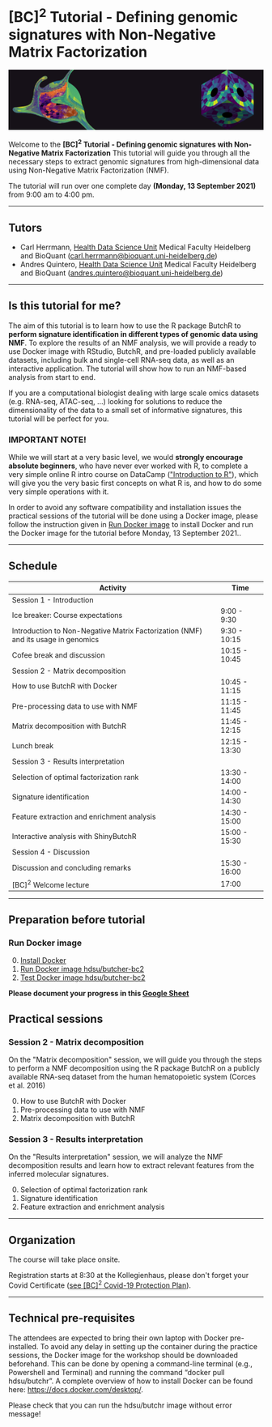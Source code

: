 # [BC]<sup>2</sup> Tutorial - Defining genomic signatures with Non-Negative Matrix Factorization

![](./The_end.png)

Welcome to the **[BC]<sup>2</sup> Tutorial - Defining genomic signatures with Non-Negative Matrix Factorization** This tutorial will guide you through all the necessary steps to extract genomic signatures from high-dimensional data using Non-Negative Matrix Factorization (NMF). 

The tutorial will run over one complete day **(Monday, 13 September 2021)** from 9:00 am to 4:00 pm.

******
## Tutors

* Carl Herrmann, [Health Data Science Unit](https://www.hdsu.org/) Medical Faculty Heidelberg and BioQuant (carl.herrmann@bioquant.uni-heidelberg.de)
* Andres Quintero, [Health Data Science Unit](https://www.hdsu.org/) Medical Faculty Heidelberg and BioQuant (andres.quintero@bioquant.uni-heidelberg.de)


********

## Is this tutorial for me?

The aim of this tutorial is to learn how to use the R package ButchR to **perform signature identification in different types of genomic data using NMF**. To explore the results of an NMF analysis, we will provide a ready to use Docker image with RStudio, ButchR, and pre-loaded publicly available datasets, including bulk and single-cell RNA-seq data, as well as an interactive application. The tutorial will show how to run an NMF-based analysis from start to end.

If you are a computational biologist dealing with large scale omics datasets (e.g. RNA-seq, ATAC-seq, …) looking for solutions to reduce the dimensionality of the data to a small set of informative signatures, this tutorial will be perfect for you.


### IMPORTANT NOTE! 

 While we will start at a very basic level, we would **strongly encourage absolute beginners**, who have never ever worked with R, to complete a very simple online R intro course on DataCamp (["Introduction to R"](https://learn.datacamp.com/courses/free-introduction-to-r)), which will give you the very basic first concepts on what R is, and how to do some very simple operations with it.

In order to avoid any software compatibility and installation issues the practical sessions of the tutorial will be done using a Docker image, please follow the instruction given in [Run Docker image](#run-docker-image) to install Docker and run the Docker image for the tutorial before Monday, 13 September 2021..



********


## Schedule

<!-- <style>
.heatMap {
    width: 70%;
    text-align: center;
}
.heatMap th {
background: grey;
word-wrap: break-word;
text-align: center;
}
.heatMap tr:nth-child(1) { background: firebrick; }
.heatMap tr:nth-child(4) { background: cadetblue; }
.heatMap tr:nth-child(5) { background: firebrick; }
.heatMap tr:nth-child(9) { background: cadetblue; }
.heatMap tr:nth-child(10) { background: firebrick; }
.heatMap tr:nth-child(15) { background: firebrick; }
.heatMap tr:nth-child(17) { background: darkcyan; }

.heatMap th:first-of-type { width: 50%; }
.heatMap th:nth-of-type(2) { width: 20%; }

</style> -->

<div class="heatMap">

| Activity | Time |
| -- | ----------- |
| Session 1 - Introduction |  |
| Ice breaker: Course expectations | 9:00 - 9:30 | 
| Introduction to Non-Negative Matrix Factorization (NMF) and its usage in genomics | 9:30 - 10:15 | 
| Cofee break and discussion | 10:15 - 10:45| 
| Session 2 - Matrix decomposition |  |
| How to use ButchR with Docker | 10:45 - 11:15 | 
| Pre-processing data to use with NMF | 11:15 - 11:45 | 
| Matrix decomposition with ButchR | 11:45 - 12:15 | 
| Lunch break | 12:15 - 13:30 | 
| Session 3 - Results interpretation |  |
| Selection of optimal factorization rank | 13:30 - 14:00 | 
| Signature identification | 14:00 - 14:30 | 
| Feature extraction and enrichment analysis | 14:30 - 15:00 | 
| Interactive analysis with ShinyButchR | 15:00 - 15:30| 
| Session 4 - Discussion | | 
| Discussion and concluding remarks | 15:30 - 16:00| 
| [BC]<sup>2</sup> Welcome lecture | 17:00 | 

</div>




********
<!-- ## Slides

Here are the links to the slides

* Day 1 : [introduction](./irtg2021_intro.pdf)
* Day 1 : [R markdown](./irtg2021_rmarkdown.pdf)
* Day 1 : [Data types](./irtg2021_datatypes.pdf)
* Day 1 : [Statistical tests](./irtg2021_tests.pdf)

* Day 2 : [Introduction to single-cell analysis](https://docs.google.com/presentation/d/1DSC6gUIbO6PzrqLCt1jp-sIx1U31TvMdDGgKdhohCIY/edit?ts=60c8bafb#slide=id.gdf238a40cf_0_5) -->


## Preparation before tutorial

### Run Docker image

0. [Install Docker](./docker/00_install.md)
1. [Run Docker image hdsu/butcher-bc2](./docker/01_run_image.md)
2. [Test Docker image hdsu/butcher-bc2](./docker/02_test_image.md)

**Please document your progress in this [Google Sheet](https://docs.google.com/spreadsheets/d/1rFcWJJD-qOqeRWZvhqPEqMCt_ddtinvdTlLPl2Syomw/edit?usp=sharing)**

## Practical sessions

### Session 2 - Matrix decomposition

On the "Matrix decomposition" session, we will guide you through the steps to perform a NMF decomposition using the R package ButchR on a publicly available RNA-seq dataset from the human hematopoietic system (Corces et al. 2016)


0. How to use ButchR with Docker 
1. Pre-processing data to use with NMF 
2. Matrix decomposition with ButchR 
                               

<!-- 0. [Goals of Day 1](./day1/00_Objectives.md)
1. [Getting started with RStudio](./day1/01_rstudio.md)
2. [Reading in a data table](./day1/02_dataframe.md)
3. [Cleaning the dataset](./day1/03_cleanup.md)
4. [Making plots](./day1/04_plotting.md)
5. [Statistical tests](./day1/05_test.md) -->
                                                   

### Session 3 - Results interpretation

On the "Results interpretation" session, we will analyze the NMF decomposition results and learn how to extract relevant features from the inferred molecular signatures.

0. Selection of optimal factorization rank 
1. Signature identification  
2. Feature extraction and enrichment analysis



*********
## Organization

<!-- The course will be onsite only!  -->

The course will take place onsite.

Registration starts at 8:30 at the Kollegienhaus, please don't forget your Covid Certificate ([see [BC]<sup>2</sup> Covid-19 Protection Plan](https://www.bc2.ch/covid-19-protection-plan)).

**********
## Technical pre-requisites

 The attendees are expected to bring their own laptop with Docker pre-installed. To avoid any delay in setting up the container during the practice sessions, the Docker image for the workshop should be downloaded beforehand. This can be done by opening a command-line terminal (e.g., Powershell and Terminal) and running the command “docker pull hdsu/butchr”. A complete overview of how to install Docker can be found here: https://docs.docker.com/desktop/. 


Please check that you can run the hdsu/butchr image without error message!